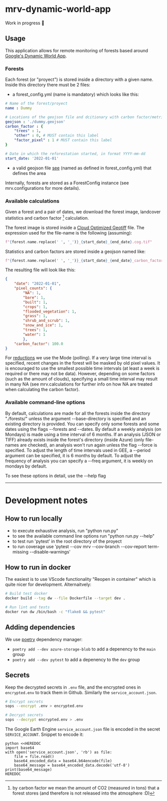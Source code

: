 # mrv-dynamic-world-app

Work in progress 👷

## Usage

This application allows for remote monitoring of forests based around [Google's Dynamic World App](https://dynamicworld.app/).

### Forests

Each forest (or "proyect") is stored inside a directory with a given name. Inside this directory there must be 2 files:
- a forest_config.yml (name is mandatory) which looks like this:

```yaml
# Name of the forest/proyect
name : Dummy

# Locations of the geojson file and dcitionary with carbon factor/metric
geojson : './dummy.geojson'
carbon_factor : {
    "trees" : 1,
    "other" : 0, # MUST contain this label
    "factor_pixel" : 1 # MUST contain this label
}

# Date in which the reforestation started, in format YYYY-mm-dd
start_date: '2022-01-01'
```

- a valid geojson file [see](https://geojson.org/) (named as defined in forest_config.yml) that defines the area

Internally, forests are stored as a ForestConfig instance (see mrv.configurations for more details).

### Available calculations

Given a forest and a pair of dates, we download the forest image, landcover statistics and carbon factor [^cf_foot] calculation.

[^cf_foot]: by carbon factor we mean the amount of CO2 (measured in tons) that a forest stores (and therefore is not released into the atmosphere :D)

The forest image is stored inside a [Cloud Optimized Geotiff](https://www.cogeo.org/) file. The expression used for the file-name is the following (assuming):

```python
f"{forest.name.replace(' ', '_')}_{start_date}_{end_date}.cog.tif"
```

Statistics and carbon factors are stored inside a geojson named like:

```python
f"{forest.name.replace(' ', '_')}_{start_date}_{end_date}_carbon_factor.json"
```

The resulting file will look like this:

```json
{
    "date": "2022-01-01", 
    "pixel_counts": {
        "NA": 1,
        "bare": 1,
        "built": 1,
        "crops": 1,
        "flooded_vegetation": 1,
        "grass": 1,
        "shrub_and_scrub": 1,
        "snow_and_ice": 1,
        "trees": 1,
        "water": 1
        },
    "carbon_factor": 100.0
}
```

For [reductions](https://developers.google.com/earth-engine/guides/reducers_intro) we use the Mode (polling). If a very large time interval is specified, recent changes in the forest will be masked by old pixel values. It is encouraged to use the smallest possible time intervals (at least a week is required or there may not be data). However, depending on some factors (such as the amount of clouds), specifying a small time interval may result in many NA (see mrv.calculations for further info on how NA are treated when calculating the carbon factor).

### Available command-line options

By default, calculations are made for all the forests inside the directory "./forests/" unless the argument --base-directory is specified and an existing directory is provided.
You can specify only some forests and some dates using the flags --forests and --dates. By default a weekly analysis (on Mondays) is made using a time interval of 6 months.
If an analysis (JSON or TIFF) already exists inside the forest's directory (inside Azure) (only file-names are checked), an analysis won't run again unless the flag --force is specified.
To adjust the length of time intervals used in GEE, a --period argument can be specified, it is 6 months by default.
To adjust the frequency of analysis you can specify a --freq argument, it is weekly on mondays by default.

To see these options in detail, use the --help flag

---

# Development notes

## How to run locally

- to execute exhaustive analysis, run "python run.py"
- to see the available command line options run "python run.py --help"
- to test run 'pytest' in the root directory of the proyect
- to run coverage use 'pytest --cov mrv --cov-branch --cov-report term-missing --disable-warnings'

## How to run in docker

The easiest is to use VScode functionality "Reopen in container" which is quite nicer for development. Alternaitvely:

```zsh
# Build test docker
docker build --tag dw --file Dockerfile --target dev .

# Run lint and tests
docker run dw /bin/bash -c "flake8 && pytest"
```

## Adding dependencies

We use [poetry](https://python-poetry.org/) dependency manager:

- `poetry add --dev azure-storage-blob` to add a depenency to the `main` group 
- `poetry add --dev pytest` to add a depenency to the `dev` group

## Secrets

Keep the decrypted secrets in `.env` file, and the encrypted ones in `encrypted.env` to track them in Github. Similarly the `service_account.json`.

```bash
# Encrypt secrets
sops --encrypt .env > encrypted.env

# Decrypt secrets
sops --decrypt encrypted.env > .env
```

The Google Earth Engine `service_account.json` file is encoded in the secret `SERVICE_ACCOUNT`. Snippet to encode it:

```console
python <<HEREDOC
import base64
with open('service_account.json', 'rb') as file:
    file = file.read()
    base64_encoded_data = base64.b64encode(file)
    base64_message = base64_encoded_data.decode('utf-8')
print(base64_message)
HEREDOC
```
